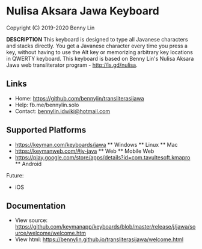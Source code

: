 Nulisa Aksara Jawa Keyboard 
===========================

Copyright (C) 2019-2020 Benny Lin

__DESCRIPTION__
This keyboard is designed to type all Javanese characters and stacks directly. You get a Javanese character every time you press a key, without having to use the Alt key or memorizing arbitrary key locations in QWERTY keyboard. This keyboard is based on Benny Lin's Nulisa Aksara Jawa web transliterator program - http://is.gd/nulisa. 

Links
-----

 * Home:     https://github.com/bennylin/transliterasijawa
 * Help:     fb.me/bennylin.solo
 * Contact:  bennylin.idwiki@hotmail.com

Supported Platforms
-------------------
 * https://keyman.com/keyboards/jawa
 ** Windows
 ** Linux
 ** Mac
 * https://keymanweb.com/#jv-java
 ** Web
 ** Mobile Web
 * https://play.google.com/store/apps/details?id=com.tavultesoft.kmapro
 ** Android

Future:
 * iOS

Documentation
-------------

 * View source: https://github.com/keymanapp/keyboards/blob/master/release/j/jawa/source/welcome/welcome.htm
 * View html: https://bennylin.github.io/transliterasijawa/welcome.html